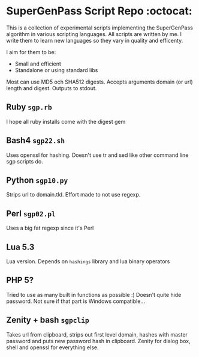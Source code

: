# SuperGenPass Script Repo :octocat:
This is a collection of experimental scripts implementing the SuperGenPass algorithm in various scripting languages. All scripts are written by me. I write them to learn new languages so they vary in quality and efficenty.

I aim for them to be:
- Small and efficient
- Standalone or using standard libs

Most can use MD5 och SHA512 digests. Accepts arguments domain (or url) length and digest. Outputs to stdout.

## Ruby `sgp.rb`
I hope all ruby installs come with the digest gem

## Bash4 `sgp22.sh`
Uses openssl for hashing. Doesn't use tr and sed like other command line sgp scripts do.

## Python `sgp10.py`
Strips url to domain.tld. Effort made to not use regexp.

## Perl `sgp02.pl`
Uses a big fat regexp since it's Perl

## Lua 5.3
Lua version. Depends on `hashings` library and lua binary operators

## PHP 5?
Tried to use as many built in functions as possible :)
Doesn't quite hide password. Not sure if that part is Windows compatible...

## Zenity + bash `sgpclip`
Takes url from clipboard, strips out first level domain, hashes with master password and puts new password hash in clipboard.
Zenity for dialog box, shell and openssl for everything else.
